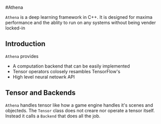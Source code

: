 #Athena

`Athena` is a deep learning framework in C++. It is designed for maxima performance and the ablity to run on any systems without being vender locked-in

## Introduction
`Athena` provides
 * A computation backend that can be easily implemented
 * Tensor operators colosely resambles TensorFlow's
 * High level neural netowrk API

## Tensor and Backends
`Athena` handles tensor like how a game engine handles it's scenes and objecteds. The `Tensor` class does not creare nor operate a tensor itself. Instead it calls a `Backend` that does all the job.
 